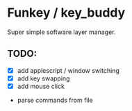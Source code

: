 # Funkey / key_buddy

Super simple software layer manager.

## TODO:
- [x] add applescript / window switching
- [x] add key swapping
- [x] add mouse click  
- parse commands from file
